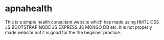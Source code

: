 # apnahealth
This is a simple health consultant website which has made using HMTL CSS JS BOOTSTRAP NODE JS EXPRESS JS MONGO DB etc. It is not properly made website but it is good for the the beginner practice.
